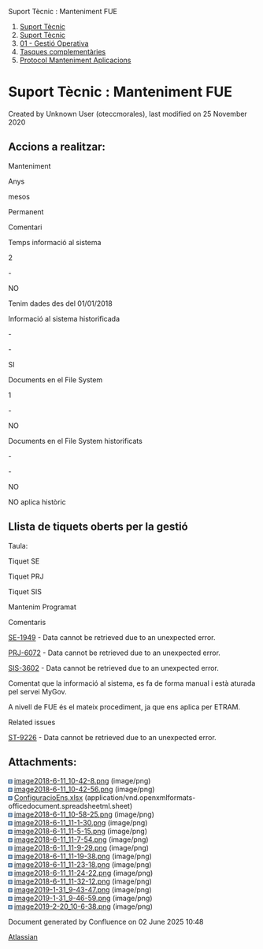 Suport Tècnic : Manteniment FUE  

1.  [Suport Tècnic](index.html)
2.  [Suport Tècnic](13893782.html)
3.  [01 - Gestió Operativa](26313391.html)
4.  [Tasques complementàries](26313409.html)
5.  [Protocol Manteniment Aplicacions](Protocol-Manteniment-Aplicacions_39911467.html)

Suport Tècnic : Manteniment FUE
===============================

Created by Unknown User (oteccmorales), last modified on 25 November 2020

Accions a realitzar:
--------------------

Manteniment

Anys

mesos

Permanent

Comentari

Temps informació al sistema

2

\-

NO

Tenim dades des del 01/01/2018

Informació al sistema historificada

\-

\-

SI

  

Documents en el File System

1

\-

NO

  

Documents en el File System historificats

\-

\-

NO

NO aplica històric

Llista de tiquets oberts per la gestió
--------------------------------------

Taula:

Tiquet SE

Tiquet PRJ

Tiquet SIS

Mantenim Programat

Comentaris

[SE-1949](https://contacte.aoc.cat/browse/SE-1949?src=confmacro) - Data cannot be retrieved due to an unexpected error.

[PRJ-6072](https://contacte.aoc.cat/browse/PRJ-6072?src=confmacro) - Data cannot be retrieved due to an unexpected error.

[SIS-3602](https://contacte.aoc.cat/browse/SIS-3602?src=confmacro) - Data cannot be retrieved due to an unexpected error.

  

Comentat que la informació al sistema, es fa de forma manual i està aturada pel servei MyGov. 

A nivell de FUE és el mateix procediment, ja que ens aplica per ETRAM.

  

  

Related issues

[ST-9226](https://contacte.aoc.cat/browse/ST-9226?src=confmacro) - Data cannot be retrieved due to an unexpected error.

  

Attachments:
------------

![](images/icons/bullet_blue.gif) [image2018-6-11\_10-42-8.png](attachments/41517328/41517329.png) (image/png)  
![](images/icons/bullet_blue.gif) [image2018-6-11\_10-42-56.png](attachments/41517328/41517330.png) (image/png)  
![](images/icons/bullet_blue.gif) [ConfiguracioEns.xlsx](attachments/41517328/41517331.xlsx) (application/vnd.openxmlformats-officedocument.spreadsheetml.sheet)  
![](images/icons/bullet_blue.gif) [image2018-6-11\_10-58-25.png](attachments/41517328/41517332.png) (image/png)  
![](images/icons/bullet_blue.gif) [image2018-6-11\_11-1-30.png](attachments/41517328/41517333.png) (image/png)  
![](images/icons/bullet_blue.gif) [image2018-6-11\_11-5-15.png](attachments/41517328/41517334.png) (image/png)  
![](images/icons/bullet_blue.gif) [image2018-6-11\_11-7-54.png](attachments/41517328/41517335.png) (image/png)  
![](images/icons/bullet_blue.gif) [image2018-6-11\_11-9-29.png](attachments/41517328/41517336.png) (image/png)  
![](images/icons/bullet_blue.gif) [image2018-6-11\_11-19-38.png](attachments/41517328/41517337.png) (image/png)  
![](images/icons/bullet_blue.gif) [image2018-6-11\_11-23-18.png](attachments/41517328/41517338.png) (image/png)  
![](images/icons/bullet_blue.gif) [image2018-6-11\_11-24-22.png](attachments/41517328/41517339.png) (image/png)  
![](images/icons/bullet_blue.gif) [image2018-6-11\_11-32-12.png](attachments/41517328/41517340.png) (image/png)  
![](images/icons/bullet_blue.gif) [image2019-1-31\_9-43-47.png](attachments/41517328/41517341.png) (image/png)  
![](images/icons/bullet_blue.gif) [image2019-1-31\_9-46-59.png](attachments/41517328/41517342.png) (image/png)  
![](images/icons/bullet_blue.gif) [image2019-2-20\_10-6-38.png](attachments/41517328/41517343.png) (image/png)  

Document generated by Confluence on 02 June 2025 10:48

[Atlassian](http://www.atlassian.com/)